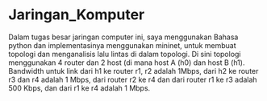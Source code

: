 # Jaringan_Komputer
Dalam tugas besar jaringan computer ini, saya menggunakan Bahasa python dan implementasinya menggunakan mininet, untuk membuat topologi dan menganalisis lalu lintas di dalam topologi. Di sini topologi menggunakan 4 router dan 2 host (di mana host A (h0) dan host B (h1). Bandwidth untuk link dari h1 ke router r1, r2 adalah 1Mbps, dari h2 ke router r3 dan r4 adalah 1 Mbps, dari router r2 ke r4 dan dari router r1 ke r3 adalah 500 Kbps, dan dari r1 ke r4 adalah 1 Mbps.
